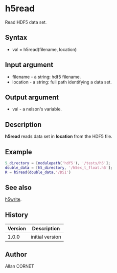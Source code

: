 

# h5read

Read HDF5 data set.

## Syntax

- val = h5read(filename, location)

## Input argument

 - filename - a string: hdf5 filename.
 - location - a string: full path identifying a data set.

## Output argument

 - val - a nelson's variable.

## Description


  <p><b>h5read</b> reads data set in <b>location</b> from the HDF5 file.</p>


## Example

```matlab
5_directory = [modulepath('hdf5'), '/tests/h5'];
double_data = [h5_directory, '/h5ex_t_float.h5'];
R = h5read(double_data,'/DS1')
```

## See also

[h5write](h5write.md).
## History

|Version|Description|
|------|------|
|1.0.0|initial version|


## Author

Allan CORNET



